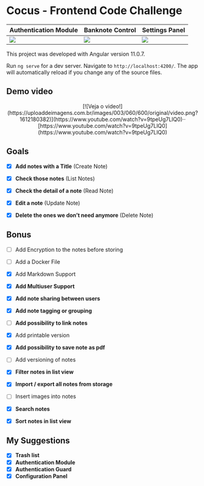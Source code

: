 # Cocus - Frontend Code Challenge

| Authentication Module | Banknote Control | Settings Panel |
|---|---|---|
|  ![](https://uploaddeimagens.com.br/images/003/060/397/original/1.png) |  ![](https://uploaddeimagens.com.br/images/003/060/399/original/2.png) |  ![](https://uploaddeimagens.com.br/images/003/060/400/original/3.png) |

This project was developed with Angular version 11.0.7.

Run `ng serve` for a dev server. Navigate to `http://localhost:4200/`. The app will automatically reload if you change any of the source files.

## Demo video
<center>
[![Veja o video!](https://uploaddeimagens.com.br/images/003/060/600/original/video.png?1612180382)](https://www.youtube.com/watch?v=9tpeUg7LlQ0)··
[https://www.youtube.com/watch?v=9tpeUg7LlQ0](https://www.youtube.com/watch?v=9tpeUg7LlQ0)
</center>

## Goals

- [X] **Add notes with a Title** (Create Note)
- [X] **Check those notes** (List Notes)
- [X] **Check the detail of a note** (Read Note)
- [X] **Edit a note** (Update Note)
- [X] **Delete the ones we don’t need anymore** (Delete Note)


## Bonus

- [ ] Add Encryption to the notes before storing
- [ ] Add a Docker File
- [X] Add Markdown Support
- [X] **Add Multiuser Support**
- [X] **Add note sharing between users**
- [X] **Add note tagging or grouping**
- [ ] **Add possibility to link notes**
- [X] Add printable version
- [X] **Add possibility to save note as pdf**
- [ ] Add versioning of notes
- [X] **Filter notes in list view**
- [X] **Import / export all notes from storage**
- [ ] Insert images into notes
- [X] **Search notes**
- [X] **Sort notes in list view**


## My Suggestions

- [X] **Trash list**
- [X] **Authentication Module**
- [X] **Authentication Guard**
- [X] **Configuration Panel**
